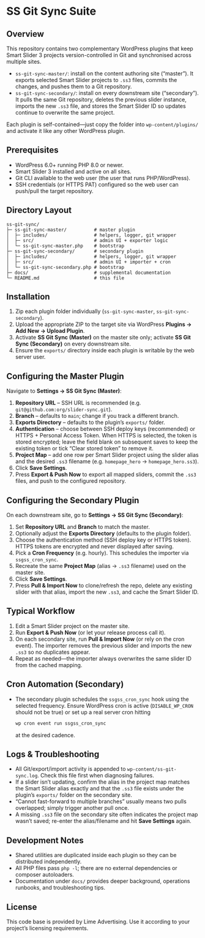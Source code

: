 # SS Git Sync Suite

## Overview
This repository contains two complementary WordPress plugins that keep Smart Slider 3 projects version-controlled in Git and synchronised across multiple sites.

- `ss-git-sync-master/`: install on the content authoring site (“master”). It exports selected Smart Slider projects to `.ss3` files, commits the changes, and pushes them to a Git repository.
- `ss-git-sync-secondary/`: install on every downstream site (“secondary”). It pulls the same Git repository, deletes the previous slider instance, imports the new `.ss3` file, and stores the Smart Slider ID so updates continue to overwrite the same project.

Each plugin is self-contained—just copy the folder into `wp-content/plugins/` and activate it like any other WordPress plugin.

## Prerequisites
- WordPress 6.0+ running PHP 8.0 or newer.
- Smart Slider 3 installed and active on all sites.
- Git CLI available to the web user (the user that runs PHP/WordPress).
- SSH credentials (or HTTPS PAT) configured so the web user can push/pull the target repository.

## Directory Layout
```
ss-git-sync/
├─ ss-git-sync-master/          # master plugin
│  ├─ includes/                 # helpers, logger, git wrapper
│  ├─ src/                      # admin UI + exporter logic
│  └─ ss-git-sync-master.php    # bootstrap
├─ ss-git-sync-secondary/       # secondary plugin
│  ├─ includes/                 # helpers, logger, git wrapper
│  ├─ src/                      # admin UI + importer + cron
│  └─ ss-git-sync-secondary.php # bootstrap
├─ docs/                        # supplemental documentation
└─ README.md                    # this file
```

## Installation
1. Zip each plugin folder individually (`ss-git-sync-master`, `ss-git-sync-secondary`).
2. Upload the appropriate ZIP to the target site via WordPress **Plugins → Add New → Upload Plugin**.
3. Activate **SS Git Sync (Master)** on the master site only; activate **SS Git Sync (Secondary)** on every downstream site.
4. Ensure the `exports/` directory inside each plugin is writable by the web server user.

## Configuring the Master Plugin
Navigate to **Settings → SS Git Sync (Master)**:

1. **Repository URL** – SSH URL is recommended (e.g. `git@github.com:org/slider-sync.git`).
2. **Branch** – defaults to `main`; change if you track a different branch.
3. **Exports Directory** – defaults to the plugin’s `exports/` folder.
4. **Authentication** – choose between SSH deploy keys (recommended) or HTTPS + Personal Access Token. When HTTPS is selected, the token is stored encrypted; leave the field blank on subsequent saves to keep the existing token or tick “Clear stored token” to remove it.
5. **Project Map** – add one row per Smart Slider project using the slider alias and the desired `.ss3` filename (e.g. `homepage_hero` → `homepage_hero.ss3`).
6. Click **Save Settings**.
7. Press **Export & Push Now** to export all mapped sliders, commit the `.ss3` files, and push to the configured repository.

## Configuring the Secondary Plugin
On each downstream site, go to **Settings → SS Git Sync (Secondary)**:

1. Set **Repository URL** and **Branch** to match the master.
2. Optionally adjust the **Exports Directory** (defaults to the plugin folder).
3. Choose the authentication method (SSH deploy key or HTTPS token). HTTPS tokens are encrypted and never displayed after saving.
4. Pick a **Cron Frequency** (e.g. hourly). This schedules the importer via `ssgss_cron_sync`.
5. Recreate the same **Project Map** (alias → `.ss3` filename) used on the master site.
6. Click **Save Settings**.
7. Press **Pull & Import Now** to clone/refresh the repo, delete any existing slider with that alias, import the new `.ss3`, and cache the Smart Slider ID.

## Typical Workflow
1. Edit a Smart Slider project on the master site.
2. Run **Export & Push Now** (or let your release process call it).
3. On each secondary site, run **Pull & Import Now** (or rely on the cron event). The importer removes the previous slider and imports the new `.ss3` so no duplicates appear.
4. Repeat as needed—the importer always overwrites the same slider ID from the cached mapping.

## Cron Automation (Secondary)
- The secondary plugin schedules the `ssgss_cron_sync` hook using the selected frequency. Ensure WordPress cron is active (`DISABLE_WP_CRON` should not be true) or set up a real server cron hitting
  ```bash
  wp cron event run ssgss_cron_sync
  ```
  at the desired cadence.

## Logs & Troubleshooting
- All Git/export/import activity is appended to `wp-content/ss-git-sync.log`. Check this file first when diagnosing failures.
- If a slider isn’t updating, confirm the alias in the project map matches the Smart Slider alias exactly and that the `.ss3` file exists under the plugin’s `exports/` folder on the secondary site.
- “Cannot fast-forward to multiple branches” usually means two pulls overlapped; simply trigger another pull once.
- A missing `.ss3` file on the secondary site often indicates the project map wasn’t saved; re-enter the alias/filename and hit **Save Settings** again.

## Development Notes
- Shared utilities are duplicated inside each plugin so they can be distributed independently.
- All PHP files pass `php -l`; there are no external dependencies or composer autoloaders.
- Documentation under `docs/` provides deeper background, operations runbooks, and troubleshooting tips.

## License
This code base is provided by Lime Advertising. Use it according to your project’s licensing requirements.
